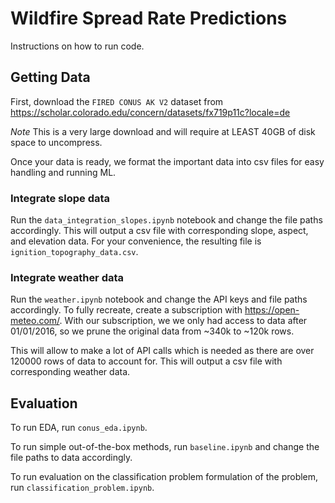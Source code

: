# Wildfire Spread Rate Predictions
Instructions on how to run code.

## Getting Data
First, download the `FIRED CONUS AK V2` dataset from https://scholar.colorado.edu/concern/datasets/fx719p11c?locale=de 

*Note* This is a very large download and will require at LEAST 40GB of disk space to uncompress.

Once your data is ready, we format the important data into csv files for easy handling and running ML.

### Integrate slope data
Run the `data_integration_slopes.ipynb` notebook and change the file paths accordingly. This will output a csv file with corresponding slope, aspect, and elevation data. For your convenience, the resulting file is `ignition_topography_data.csv`.

### Integrate weather data
Run the `weather.ipynb` notebook and change the API keys and file paths accordingly. To fully recreate, create a subscription with https://open-meteo.com/. With our subscription, we we only had access to data after 01/01/2016, so we prune the original data from ~340k to ~120k rows.

This will allow to make a lot of API calls which is needed as there are over 120000 rows of data to account for. This will output a csv file with corresponding weather data.

## Evaluation
To run EDA, run `conus_eda.ipynb`.

To run simple out-of-the-box methods, run `baseline.ipynb` and change the file paths to data accordingly. 

To run evaluation on the classification problem formulation of the problem, run `classification_problem.ipynb`.
